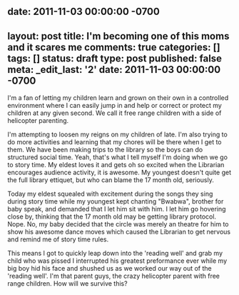 date: 2011-11-03 00:00:00 -0700
---
layout: post
title: I'm becoming one of this moms and it scares me
comments: true
categories: []
tags: []
status: draft
type: post
published: false
meta:
  _edit_last: '2'
date: 2011-11-03 00:00:00 -0700
---
I'm a fan of letting my children learn and grown on their own in a controlled environment where I can easily jump in and help or correct or protect my children at any given second.  We call it free range children with a side of helicopter parenting.  

I'm attempting to loosen my reigns on my children of late.  I'm also trying to do more activities and learning that my chores will be there when I get to them.  We have been making trips to the library so the boys can do structured social time.  Yeah, that's what I tell myself I'm doing when we go to story time.  My eldest loves it and gets oh so excited when the Librarian encourages audience activity, it is awesome.  My youngest doesn't quite get the full library ettiquet, but who can blame the 17 month old, seriously.

Today my eldest squealed with excitement during the songs they sing during story time while my youngest kept chanting "Bwabwa", brother for baby speak, and demanded that I let him sit with him.  I let him go hovering close by, thinking that the 17 month old may be getting library protocol.  Nope.  No, my baby decided that the circle was merely an theatre for him to show his awesome dance moves which caused the Librarian to get nervous and remind me of story time rules.

This means I got to quickly leap down into the 'reading well' and grab my child who was pissed I interrupted his greatest preformance ever while my big boy hid his face and shushed us as we worked our way out of the 'reading well'.  I'm that parent guys, the crazy helicopter parent with free range children.  How will we survive this?
